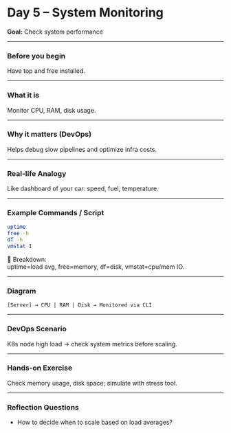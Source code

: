 # Day 5 – System Monitoring

**Goal:** Check system performance

---

### Before you begin
Have top and free installed.

---

### What it is
Monitor CPU, RAM, disk usage.

---

### Why it matters (DevOps)
Helps debug slow pipelines and optimize infra costs.

---

### Real-life Analogy
Like dashboard of your car: speed, fuel, temperature.

---

### Example Commands / Script
```bash
uptime
free -h
df -h
vmstat 1
```

🔎 Breakdown:  
uptime=load avg, free=memory, df=disk, vmstat=cpu/mem IO.

---

### Diagram
```
[Server] → CPU | RAM | Disk → Monitored via CLI
```

---

### DevOps Scenario
K8s node high load → check system metrics before scaling.

---

### Hands-on Exercise
Check memory usage, disk space; simulate with stress tool.

---

### Reflection Questions
- How to decide when to scale based on load averages?
